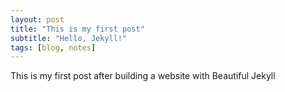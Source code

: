 ```yaml
---
layout: post
title: "This is my first post"
subtitle: "Hello, Jekyll!"
tags: [blog, notes]
---
```


This is my first post after building a website with Beautiful Jekyll 
